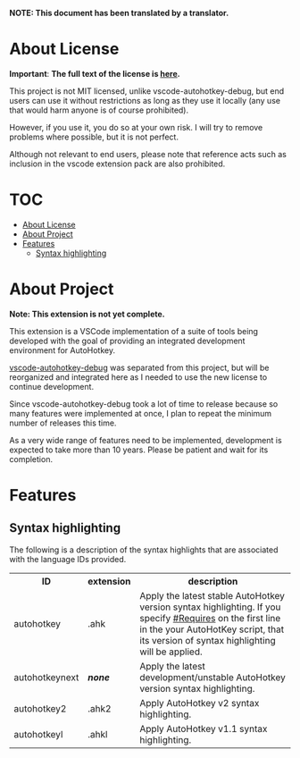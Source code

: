 **NOTE: This document has been translated by a translator.**

# About License
**Important**: **The full text of the license is [here](https://github.com/zero-plusplus/autohotkey-devtools?tab=readme-ov-file#about-license).**

This project is not MIT licensed, unlike vscode-autohotkey-debug, but end users can use it without restrictions as long as they use it locally (any use that would harm anyone is of course prohibited).

However, if you use it, you do so at your own risk. I will try to remove problems where possible, but it is not perfect.

Although not relevant to end users, please note that reference acts such as inclusion in the vscode extension pack are also prohibited.

# TOC
* [About License](#about-license)
* [About Project](#about-project)
* [Features](#features)
  * [Syntax highlighting](#syntax-highlighting)

# About Project
**Note: This extension is not yet complete.**

This extension is a VSCode implementation of a suite of tools being developed with the goal of providing an integrated development environment for AutoHotkey.

[vscode-autohotkey-debug](https://github.com/zero-plusplus/vscode-autohotkey-debug) was separated from this project, but will be reorganized and integrated here as I needed to use the new license to continue development.

Since vscode-autohotkey-debug took a lot of time to release because so many features were implemented at once, I plan to repeat the minimum number of releases this time.

As a very wide range of features need to be implemented, development is expected to take more than 10 years. Please be patient and wait for its completion.

# Features
## Syntax highlighting
The following is a description of the syntax highlights that are associated with the language IDs provided.

<table>
<tr>
  <th>ID</th>
  <th>extension</th>
  <th>description</th>
</tr>
<tr>
  <td>autohotkey</td>
  <td>.ahk</td>
  <td>
    Apply the latest stable AutoHotkey version syntax highlighting. If you specify <a href="https://www.autohotkey.com/docs/v2/lib/_Requires.htm">#Requires</a> on the first line in the your AutoHotKey script, that its version of syntax highlighting will be applied.
  </td>
</tr>
<tr>
  <td>autohotkeynext</td>
  <td><strong><i>none</i></strong></td>
  <td>Apply the latest development/unstable AutoHotkey version syntax highlighting.</td>
</tr>
<tr>
  <td>autohotkey2</td>
  <td>.ahk2</td>
  <td>Apply AutoHotkey v2 syntax highlighting.</td>
</tr>
<tr>
  <td>autohotkeyl</td>
  <td>.ahkl</td>
  <td>Apply AutoHotkey v1.1 syntax highlighting.</td>
</tr>
</table>
